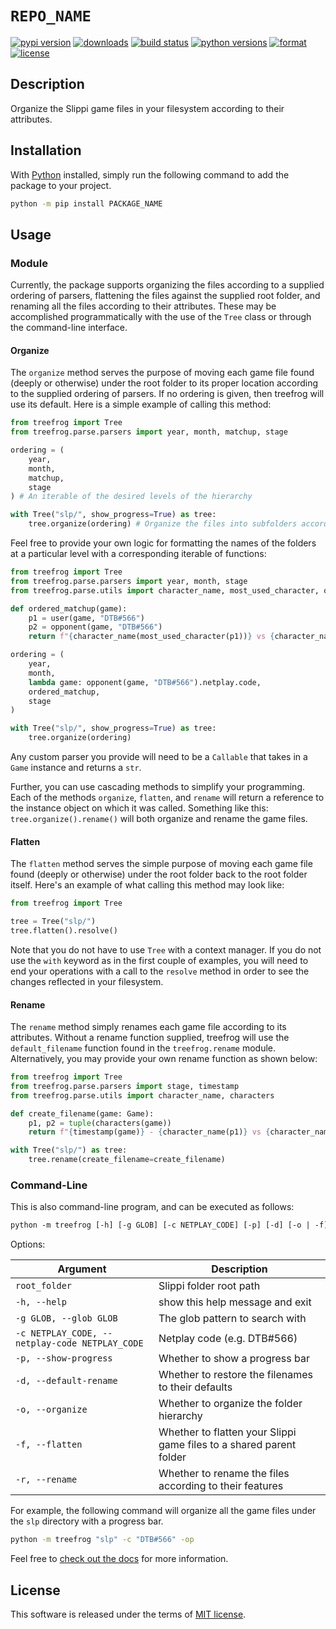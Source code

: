 # `REPO_NAME`

[![pypi version](https://img.shields.io/pypi/v/PACKAGE_NAME.svg?style=flat)](https://pypi.org/pypi/PACKAGE_NAME/)
[![downloads](https://pepy.tech/badge/PACKAGE_NAME)](https://pepy.tech/project/PACKAGE_NAME)
[![build status](https://github.com/dawsonbooth/REPO_NAME/workflows/build/badge.svg)](https://github.com/dawsonbooth/REPO_NAME/actions?workflow=build)
[![python versions](https://img.shields.io/pypi/pyversions/PACKAGE_NAME.svg?style=flat)](https://pypi.org/pypi/PACKAGE_NAME/)
[![format](https://img.shields.io/pypi/format/PACKAGE_NAME.svg?style=flat)](https://pypi.org/pypi/PACKAGE_NAME/)
[![license](https://img.shields.io/pypi/l/PACKAGE_NAME.svg?style=flat)](https://github.com/dawsonbooth/REPO_NAME/blob/master/LICENSE)

## Description

Organize the Slippi game files in your filesystem according to their attributes.

## Installation

With [Python](https://www.python.org/downloads/) installed, simply run the following command to add the package to your project.

```bash
python -m pip install PACKAGE_NAME
```

## Usage

### Module

Currently, the package supports organizing the files according to a supplied ordering of parsers, flattening the files against the supplied root folder, and renaming all the files according to their attributes. These may be accomplished programmatically with the use of the `Tree` class or through the command-line interface.

#### Organize

The `organize` method serves the purpose of moving each game file found (deeply or otherwise) under the root folder to its proper location according to the supplied ordering of parsers. If no ordering is given, then treefrog will use its default. Here is a simple example of calling this method:

```python
from treefrog import Tree
from treefrog.parse.parsers import year, month, matchup, stage

ordering = (
    year,
    month,
    matchup,
    stage
) # An iterable of the desired levels of the hierarchy

with Tree("slp/", show_progress=True) as tree:
    tree.organize(ordering) # Organize the files into subfolders according to the supplied attributes
```

Feel free to provide your own logic for formatting the names of the folders at a particular level with a corresponding iterable of functions:

```python
from treefrog import Tree
from treefrog.parse.parsers import year, month, stage
from treefrog.parse.utils import character_name, most_used_character, opponent, user

def ordered_matchup(game):
    p1 = user(game, "DTB#566")
    p2 = opponent(game, "DTB#566")
    return f"{character_name(most_used_character(p1))} vs {character_name(most_used_character(p2))}"

ordering = (
    year,
    month,
    lambda game: opponent(game, "DTB#566").netplay.code,
    ordered_matchup,
    stage
)

with Tree("slp/", show_progress=True) as tree:
    tree.organize(ordering)
```

Any custom parser you provide will need to be a `Callable` that takes in a `Game` instance and returns a `str`.

Further, you can use cascading methods to simplify your programming. Each of the methods `organize`, `flatten`, and `rename` will return a reference to the instance object on which it was called. Something like this: `tree.organize().rename()` will both organize and rename the game files.

#### Flatten

The `flatten` method serves the simple purpose of moving each game file found (deeply or otherwise) under the root folder back to the root folder itself. Here's an example of what calling this method may look like:

```python
from treefrog import Tree

tree = Tree("slp/")
tree.flatten().resolve()
```

Note that you do not have to use `Tree` with a context manager. If you do not use the `with` keyword as in the first couple of examples, you will need to end your operations with a call to the `resolve` method in order to see the changes reflected in your filesystem.

#### Rename

The `rename` method simply renames each game file according to its attributes. Without a rename function supplied, treefrog will use the `default_filename` function found in the `treefrog.rename` module. Alternatively, you may provide your own rename function as shown below:

```python
from treefrog import Tree
from treefrog.parse.parsers import stage, timestamp
from treefrog.parse.utils import character_name, characters

def create_filename(game: Game):
    p1, p2 = tuple(characters(game))
    return f"{timestamp(game)} - {character_name(p1)} vs {character_name(p2)} - {stage(game)}.slp"

with Tree("slp/") as tree:
    tree.rename(create_filename=create_filename)
```

### Command-Line

This is also command-line program, and can be executed as follows:

```txt
python -m treefrog [-h] [-g GLOB] [-c NETPLAY_CODE] [-p] [-d] [-o | -f] [-r] root_folder
```

Options:

| Argument                                       | Description                                                         |
| ---------------------------------------------- | ------------------------------------------------------------------- |
| `root_folder`                                  | Slippi folder root path                                             |
| `-h, --help`                                   | show this help message and exit                                     |
| `-g GLOB, --glob GLOB`                         | The glob pattern to search with                                     |
| `-c NETPLAY_CODE, --netplay-code NETPLAY_CODE` | Netplay code (e.g. DTB#566)                                         |
| `-p, --show-progress`                          | Whether to show a progress bar                                      |
| `-d, --default-rename`                         | Whether to restore the filenames to their defaults                  |
| `-o, --organize`                               | Whether to organize the folder hierarchy                            |
| `-f, --flatten`                                | Whether to flatten your Slippi game files to a shared parent folder |
| `-r, --rename`                                 | Whether to rename the files according to their features             |

For example, the following command will organize all the game files under the `slp` directory with a progress bar.

```bash
python -m treefrog "slp" -c "DTB#566" -op
```

Feel free to [check out the docs](https://dawsonbooth.com/treefrog/) for more information.

## License

This software is released under the terms of [MIT license](LICENSE).
